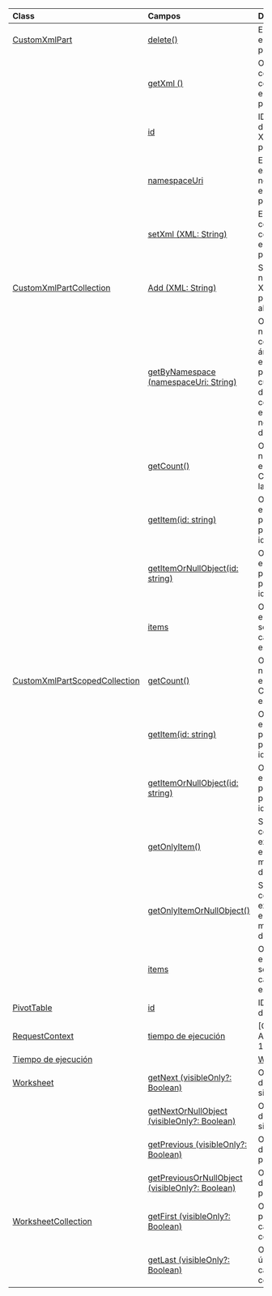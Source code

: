 | Class | Campos | Descripción |
|:---|:---|:---|
|[CustomXmlPart](/javascript/api/excel/excel.customxmlpart)|[delete()](/javascript/api/excel/excel.customxmlpart#delete--)|Elimina el elemento XML personalizado.|
||[getXml ()](/javascript/api/excel/excel.customxmlpart#getxml--)|Obtiene el contenido XML completo del elemento XML personalizado.|
||[id](/javascript/api/excel/excel.customxmlpart#id)|IDENTIFICADOR del elemento XML personalizado.|
||[namespaceUri](/javascript/api/excel/excel.customxmlpart#namespaceuri)|El URI del espacio de nombres del elemento XML personalizado.|
||[setXml (XML: String)](/javascript/api/excel/excel.customxmlpart#setxml-xml-)|Establece el contenido XML completo del elemento XML personalizado.|
|[CustomXmlPartCollection](/javascript/api/excel/excel.customxmlpartcollection)|[Add (XML: String)](/javascript/api/excel/excel.customxmlpartcollection#add-xml-)|Se agrega un nuevo elemento XML personalizado al libro.|
||[getByNamespace (namespaceUri: String)](/javascript/api/excel/excel.customxmlpartcollection#getbynamespace-namespaceuri-)|Obtiene una nueva colección con ámbito de elementos XML personalizados cuyos espacios de nombres coinciden con el espacio de nombres determinado.|
||[getCount()](/javascript/api/excel/excel.customxmlpartcollection#getcount--)|Obtiene el número de elementos CustomXml de la colección.|
||[getItem(id: string)](/javascript/api/excel/excel.customxmlpartcollection#getitem-id-)|Obtiene un elemento XML personalizado a partir de su identificador.|
||[getItemOrNullObject(id: string)](/javascript/api/excel/excel.customxmlpartcollection#getitemornullobject-id-)|Obtiene un elemento XML personalizado a partir de su identificador.|
||[items](/javascript/api/excel/excel.customxmlpartcollection#items)|Obtiene los elementos secundarios cargados en esta colección.|
|[CustomXmlPartScopedCollection](/javascript/api/excel/excel.customxmlpartscopedcollection)|[getCount()](/javascript/api/excel/excel.customxmlpartscopedcollection#getcount--)|Obtiene el número de elementos CustomXML de esta colección.|
||[getItem(id: string)](/javascript/api/excel/excel.customxmlpartscopedcollection#getitem-id-)|Obtiene un elemento XML personalizado a partir de su identificador.|
||[getItemOrNullObject(id: string)](/javascript/api/excel/excel.customxmlpartscopedcollection#getitemornullobject-id-)|Obtiene un elemento XML personalizado a partir de su identificador.|
||[getOnlyItem()](/javascript/api/excel/excel.customxmlpartscopedcollection#getonlyitem--)|Si la colección contiene exactamente un elemento, este método lo devuelve.|
||[getOnlyItemOrNullObject()](/javascript/api/excel/excel.customxmlpartscopedcollection#getonlyitemornullobject--)|Si la colección contiene exactamente un elemento, este método lo devuelve.|
||[items](/javascript/api/excel/excel.customxmlpartscopedcollection#items)|Obtiene los elementos secundarios cargados en esta colección.|
|[PivotTable](/javascript/api/excel/excel.pivottable)|[id](/javascript/api/excel/excel.pivottable#id)|ID la tabla dinámica.|
|[RequestContext](/javascript/api/excel/excel.requestcontext)|[tiempo de ejecución](/javascript/api/excel/excel.requestcontext#runtime)|[Conjunto de API: ExcelApi 1,5]|
|[Tiempo de ejecución](/javascript/api/excel/excel.runtime)||[Workbook](/javascript/api/excel/excel.workbook)|[customXmlParts](/javascript/api/excel/excel.workbook#customxmlparts)|Representa la colección de elementos XML personalizados contenidos en este libro.|
|[Worksheet](/javascript/api/excel/excel.worksheet)|[getNext (visibleOnly?: Boolean)](/javascript/api/excel/excel.worksheet#getnext-visibleonly-)|Obtiene la hoja de cálculo que sigue a este.|
||[getNextOrNullObject (visibleOnly?: Boolean)](/javascript/api/excel/excel.worksheet#getnextornullobject-visibleonly-)|Obtiene la hoja de cálculo que sigue a este.|
||[getPrevious (visibleOnly?: Boolean)](/javascript/api/excel/excel.worksheet#getprevious-visibleonly-)|Obtiene la hoja de cálculo que precede a esta.|
||[getPreviousOrNullObject (visibleOnly?: Boolean)](/javascript/api/excel/excel.worksheet#getpreviousornullobject-visibleonly-)|Obtiene la hoja de cálculo que precede a esta.|
|[WorksheetCollection](/javascript/api/excel/excel.worksheetcollection)|[getFirst (visibleOnly?: Boolean)](/javascript/api/excel/excel.worksheetcollection#getfirst-visibleonly-)|Obtiene la primera hoja de cálculo de la colección.|
||[getLast (visibleOnly?: Boolean)](/javascript/api/excel/excel.worksheetcollection#getlast-visibleonly-)|Obtiene la última hoja de cálculo de la colección.|
